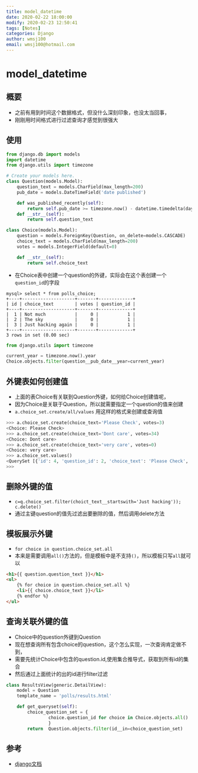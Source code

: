 ```yaml
---
title: model_datetime
date: 2020-02-22 18:00:00
modify: 2020-02-23 12:50:41  
tags: [Notes]
categories: Django
author: wmsj100
email: wmsj100@hotmail.com
---
```


# model_datetime

## 概要

- 之前有用到时间这个数据格式，但没什么深刻印象，也没太当回事，
- 刚刚用时间格式进行过滤查询才感觉到很强大

## 使用

```model.py
from django.db import models
import datetime
from django.utils import timezone

# Create your models here.
class Question(models.Model):
    question_text = models.CharField(max_length=200)
    pub_date = models.DateTimeField('date published')

    def was_published_recently(self):
        return self.pub_date >= timezone.now() - datetime.timedelta(days=1)
    def __str__(self):
        return self.question_text

class Choice(models.Model):
    question = models.ForeignKey(Question, on_delete=models.CASCADE)
    choice_text = models.CharField(max_length=200)
    votes = models.IntegerField(default=0)

    def __str__(self):
        return self.choice_text
```
- 在Choice表中创建一个question的外键，实际会在这个表创建一个`question_id`的字段
```mysql
mysql> select * from polls_choice;
+----+--------------------+-------+-------------+
| id | choice_text        | votes | question_id |
+----+--------------------+-------+-------------+
|  1 | Not much           |     0 |           1 |
|  2 | The sky            |     0 |           1 |
|  3 | Just hacking again |     0 |           1 |
+----+--------------------+-------+-------------+
3 rows in set (0.00 sec)
```

```python
from django.utils import timezone

current_year = timezone.now().year
Choice.objects.filter(question__pub_date__year=current_year)


```

## 外键表如何创建值

- 上面的表Choice有关联到Question外键，如何给Choice创建值呢，
- 因为Choice是关联于Question，所以就需要指定一个question的值来创建
- `a.choice_set.create/all/values` 用这样的格式来创建或查询值
```python
>>> a.choice_set.create(choice_text='Please Check', votes=3)
<Choice: Please Check>
>>> a.choice_set.create(choice_text='Dont care', votes=34)
<Choice: Dont care>
>>> a.choice_set.create(choice_text='very care', votes=0)
<Choice: very care>
>>> a.choice_set.values()
<QuerySet [{'id': 4, 'question_id': 2, 'choice_text': 'Please Check', 'votes': 3}, {'id': 5, 'question_id': 2, 'choice_text': 'Dont care', 'votes': 34}, {'id': 6, 'question_id': 2, 'choice_text': 'very care', 'votes': 0}]>
>>>

```

## 删除外键的值

- `c=q.choice_set.filter(choict_text__startswith='Just hacking')); c.delete()`
- 通过主键question的值先过滤出要删除的值，然后调用delete方法

## 模板展示外键

- `for choice in question.choice_set.all`
- 本来是需要调用`all()`方法的，但是模板中是不支持`()`，所以模板只写`all`就可以
```html
<h1>{{ question.question_text }}</h1>
<ul>
	{% for choice in question.choice_set.all %}
	<li>{{ choice.choice_text }}</li>
	{% endfor %}
</ul>
```

## 查询关联外键的值

- Choice中的question外键到Question
- 现在想查询所有包含choice的question，这个怎么实现，一次查询肯定做不到，
- 需要先统计Choice中包含的question.id,使用集合推导式，获取到所有id的集合
- 然后通过上面统计的出的id进行filter过滤
```python
class ResultsView(generic.DetailView):
    model = Question
    template_name = 'polls/results.html'

    def get_queryset(self):
        choice_question_set = {
                choice.question_id for choice in Choice.objects.all()
                }
        return  Question.objects.filter(id__in=choice_question_set)
```

## 参考

- [django文档](https://docs.djangoproject.com/zh-hans/3.0/intro/tutorial02/)
